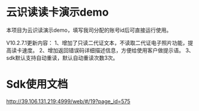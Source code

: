# 云识读读卡演示demo

本项目为云识读演示demo，填写我司分配的账号id后可直接运行使用。

V10.2.7.1更新内容：
1、增加了只读二代证文本，不读取二代证电子照片功能，提高读卡速度。
2、增加返回错误码详细描述信息，方便给使用客户做提示语。
3、sdk默认支持自动重读，默认自动重读次数3次。

# Sdk使用文档
http://39.106.131.219:4999/web/#/19?page_id=575

